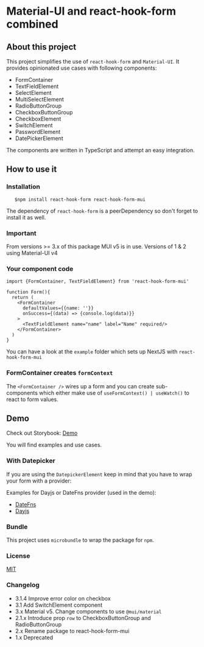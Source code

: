 # Material-UI and react-hook-form combined

## About this project

This project simplifies the use of `react-hook-form` and `Material-UI`. It provides opinionated use cases with following
components:

* FormContainer
* TextFieldElement
* SelectElement
* MultiSelectElement
* RadioButtonGroup
* CheckboxButtonGroup
* CheckboxElement
* SwitchElement
* PasswordElement
* DatePickerElement

The components are written in TypeScript and attempt an easy integration.

## How to use it

### Installation

```
   $npm install react-hook-form react-hook-form-mui
```

The dependency of `react-hook-form` is a peerDependency so don't forget to install it as well.

### Important

From versions >= 3.x of this package MUI v5 is in use. Versions of 1 & 2 using Material-UI v4

### Your component code

```
import {FormContainer, TextFieldElement} from 'react-hook-form-mui'

function Form(){
  return (
    <FormContainer 
      defaultValues={{name: ''}}
      onSuccess={(data) => {console.log(data)}}
    >
      <TextFieldElement name="name" label="Name" required/>
    </FormContainer>
  )
}
```

You can have a look at the `example` folder which sets up NextJS with `react-hook-form-mui`

### FormContainer creates `formContext`

The `<FormContainer />` wires up a form and you can create sub-components which either make use
of `useFormContext() | useWatch()` to react to form values.

## Demo

Check out Storybook: [Demo](https://react-hook-form-material-ui.vercel.app)

You will find examples and use cases.

### With Datepicker

If you are using the `DatepickerElement` keep in mind that you have to wrap your form with a provider:

Examples for Dayjs or DateFns provider (used in the demo):

* [DateFns](/src/DateFnsProvider.tsx)
* [Dayjs](/src/DateFnsProvider.tsx)

### Bundle

This project uses `microbundle` to wrap the package for `npm`.

### License

[MIT](./LICENSE)

### Changelog

* 3.1.4 Improve error color on checkbox
* 3.1 Add SwitchElement component
* 3.x Material v5. Change components to use `@mui/material`
* 2.1.x Introduce prop `row` to CheckboxButtonGroup and RadioButtonGroup
* 2.x Rename package to react-hook-form-mui
* 1.x Deprecated
